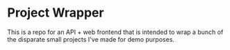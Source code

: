 # Project Wrapper

This is a repo for an API + web frontend that is intended to wrap a bunch of the disparate small projects I've made for demo purposes.
